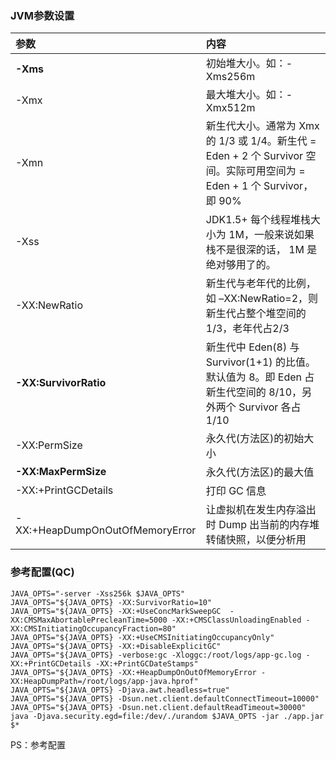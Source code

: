 ### JVM参数设置


| 参数 | 内容 |
| :--- | :--- |
| **-Xms** | 初始堆大小。如：-Xms256m |
| -Xmx | 最大堆大小。如：-Xmx512m |
| -Xmn | 新生代大小。通常为 Xmx 的 1/3 或 1/4。新生代 = Eden + 2 个 Survivor 空间。实际可用空间为 = Eden + 1 个 Survivor，即 90% |
| -Xss | JDK1.5+ 每个线程堆栈大小为 1M，一般来说如果栈不是很深的话， 1M 是绝对够用了的。 |
| -XX:NewRatio | 新生代与老年代的比例，如 –XX:NewRatio=2，则新生代占整个堆空间的1/3，老年代占2/3 |
| **-XX:SurvivorRatio** | 新生代中 Eden\(8\) 与 Survivor\(1+1\) 的比值。默认值为 8。即 Eden 占新生代空间的 8/10，另外两个 Survivor 各占 1/10 |
| -XX:PermSize | 永久代\(方法区\)的初始大小 |
| **-XX:MaxPermSize** | 永久代\(方法区\)的最大值 |
| -XX:+PrintGCDetails | 打印 GC 信息 |
| -XX:+HeapDumpOnOutOfMemoryError | 让虚拟机在发生内存溢出时 Dump 出当前的内存堆转储快照，以便分析用 |

### 

### 参考配置\(QC\)

```
JAVA_OPTS="-server -Xss256k $JAVA_OPTS"
JAVA_OPTS="${JAVA_OPTS} -XX:SurvivorRatio=10"
JAVA_OPTS="${JAVA_OPTS} -XX:+UseConcMarkSweepGC  -XX:CMSMaxAbortablePrecleanTime=5000 -XX:+CMSClassUnloadingEnabled -XX:CMSInitiatingOccupancyFraction=80"
JAVA_OPTS="${JAVA_OPTS} -XX:+UseCMSInitiatingOccupancyOnly"
JAVA_OPTS="${JAVA_OPTS} -XX:+DisableExplicitGC"
JAVA_OPTS="${JAVA_OPTS} -verbose:gc -Xloggc:/root/logs/app-gc.log -XX:+PrintGCDetails -XX:+PrintGCDateStamps"
JAVA_OPTS="${JAVA_OPTS} -XX:+HeapDumpOnOutOfMemoryError -XX:HeapDumpPath=/root/logs/app-java.hprof"
JAVA_OPTS="${JAVA_OPTS} -Djava.awt.headless=true"
JAVA_OPTS="${JAVA_OPTS} -Dsun.net.client.defaultConnectTimeout=10000"
JAVA_OPTS="${JAVA_OPTS} -Dsun.net.client.defaultReadTimeout=30000"
java -Djava.security.egd=file:/dev/./urandom $JAVA_OPTS -jar ./app.jar  $*
```

PS：参考配置

